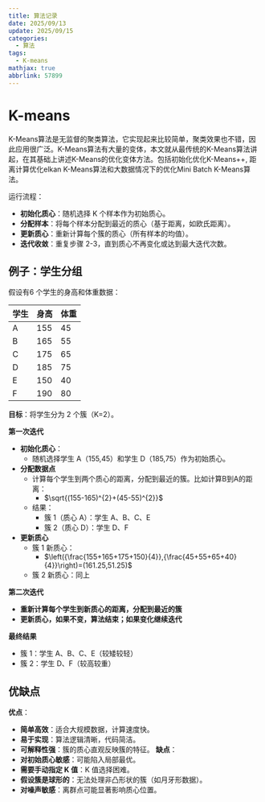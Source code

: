 ```yaml
---
title: 算法记录
date: 2025/09/13
update: 2025/09/15
categories:
  - 算法
tags:
  - K-means
mathjax: true
abbrlink: 57899
---
```



# K-means

K-Means算法是无监督的聚类算法，它实现起来比较简单，聚类效果也不错，因此应用很广泛。K-Means算法有大量的变体，本文就从最传统的K-Means算法讲起，在其基础上讲述K-Means的优化变体方法。包括初始化优化K-Means++, 距离计算优化elkan K-Means算法和大数据情况下的优化Mini Batch K-Means算法。

运行流程：

-   **初始化质心**：随机选择 K 个样本作为初始质心。
-   **分配样本**：将每个样本分配到最近的质心（基于距离，如欧氏距离）。
-   **更新质心**：重新计算每个簇的质心（所有样本的均值）。
-   **迭代收敛**：重复步骤 2-3，直到质心不再变化或达到最大迭代次数。


## 例子：学生分组

假设有6 个学生的身高和体重数据：

| 学生 | 身高   | 体重  |
|----|------|-----|
| A  | 155	 | 45  |
| B  | 165  | 55  |
| C  | 175  | 65  |
| D  | 185  | 75  |
| E  | 150  | 40  |
| F  | 190  | 80  |

**目标**：将学生分为 2 个簇（K=2）。

**第一次迭代**
-   **初始化质心**：
    -   随机选择学生 A（155,45）和学生 D（185,75）作为初始质心。
-   **分配数据点**
    -   计算每个学生到两个质心的距离，分配到最近的簇。比如计算B到A的距离：
        -   $\sqrt{(155-165)^{2}+(45-55)^{2}}$
    -   结果：
        -   簇 1（质心 A）：学生 A、B、C、E
        -   簇 2（质心 D）：学生 D、F
-   **更新质心**
    -   簇 1 新质心：
        -   $\left({\frac{155+165+175+150}{4}},{\frac{45+55+65+40}{4}}\right)=(161.25,51.25)$
    -   簇 2 新质心：同上

**第二次迭代**
-   **重新计算每个学生到新质心的距离，分配到最近的簇**
-   **更新质心，如果不变，算法结束；如果变化继续迭代**

**最终结果**
-   簇 1：学生 A、B、C、E（较矮较轻）
-   簇 2：学生 D、F（较高较重）


## 优缺点

**优点**：
-   **简单高效**：适合大规模数据，计算速度快。
-   **易于实现**：算法逻辑清晰，代码简洁。
-   **可解释性强**：簇的质心直观反映簇的特征。
**缺点**：
-   **对初始质心敏感**：可能陷入局部最优。
-   **需要手动指定 K 值**：K 值选择困难。
-   **假设簇是球形的**：无法处理非凸形状的簇（如月牙形数据）。
-   **对噪声敏感**：离群点可能显著影响质心位置。